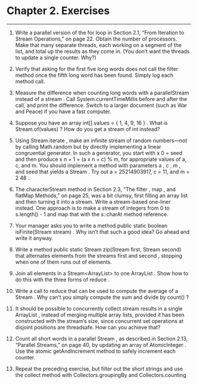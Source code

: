 # Chapter 2. Exercises
---

1. Write a parallel version of the  for loop in Section 2.1, “From Iteration to
Stream Operations,” on page 22. Obtain the number of processors. Make that
many separate threads, each working on a segment of the list, and total up
the results as they come in. (You don’t want the threads to update a single
counter. Why?)

2. Verify that asking for the first five long words does not call the filter method
once the fifth long word has been found. Simply log each method call.

3. Measure the difference when counting long words with a  parallelStream instead
of a  stream . Call  System.currentTimeMillis before and after the call, and print the
difference. Switch to a larger document (such as War and Peace) if you have
a fast computer.

4. Suppose you have an array  int[] values = { 1, 4, 9, 16 } . What is
Stream.of(values) ? How do you get a stream of  int instead?

5. Using  Stream.iterate , make an infinite stream of random numbers—not by
calling  Math.random but by directly implementing a linear congruential generator.
In such a generator, you start with x 0 = seed and then produce x n + 1 =
(a x n + c)  % m, for appropriate values of a, c, and m. You should implement a
method with parameters  a ,  c ,  m , and  seed that yields a  Stream<Long> . Try out a =
25214903917, c = 11, and m = 2 48 .

6. The  characterStream method in Section 2.3, “The  filter ,  map , and  flatMap Methods,”
on page 25, was a bit clumsy, first filling an array list and then turning it
into a stream. Write a stream-based one-liner instead. One approach is to
make a stream of integers from  0 to  s.length() - 1 and map that with the
s::charAt method reference.

7. Your manager asks you to write a method  public static <T> boolean
isFinite(Stream<T> stream) . Why isn’t that such a good idea? Go ahead and
write it anyway.

8. Write a method  public static <T> Stream<T> zip(Stream<T> first, Stream<T> second)
that alternates elements from the streams  first and  second , stopping when
one of them runs out of elements.

9. Join all elements in a  Stream<ArrayList<T>> to one  ArrayList<T> . Show how to do
this with the three forms of  reduce .

10. Write a call to  reduce that can be used to compute the average of a  Stream<Double> .
Why can’t you simply compute the sum and divide by  count() ?

11. It should be possible to concurrently collect stream results in a single  ArrayList ,
instead of merging multiple array lists, provided it has been constructed with
the stream’s size, since concurrent  set operations at disjoint positions
are threadsafe. How can you achieve that?

12. Count all short words in a parallel  Stream<String> , as described in Section 2.13,
“Parallel Streams,” on page 40, by updating an array of  AtomicInteger . Use
the atomic getAndIncrement method to safely increment each counter.

13. Repeat the preceding exercise, but filter out the short strings and use the
collect method with  Collectors.groupingBy and  Collectors.counting